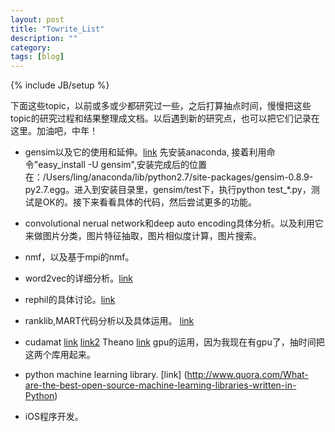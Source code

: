 ```yaml
---
layout: post
title: "Towrite_List"
description: ""
category: 
tags: [blog]
---
```

{% include JB/setup %}

下面这些topic，以前或多或少都研究过一些，之后打算抽点时间，慢慢把这些topic的研究过程和结果整理成文档。以后遇到新的研究点，也可以把它们记录在这里。加油吧，中年！

- gensim以及它的使用和延伸。[link](http://radimrehurek.com/gensim/tutorial.html) 
先安装anaconda, 接着利用命令"easy_install -U gensim",安装完成后的位置在：/Users/ling/anaconda/lib/python2.7/site-packages/gensim-0.8.9-py2.7.egg。进入到安装目录里，gensim/test下，执行python test_\*.py，测试是OK的。接下来看看具体的代码，然后尝试更多的功能。

- convolutional nerual network和deep auto encoding具体分析。以及利用它来做图片分类，图片特征抽取，图片相似度计算，图片搜索。
- nmf，以及基于mpi的nmf。
- word2vec的详细分析。[link](https://code.google.com/p/word2vec/)
- rephil的具体讨论。[link](http://www.quora.com/Topic-Models/How-does-Googles-topic-model-Rephil-work)
- ranklib,MART代码分析以及具体运用。  [link](http://people.cs.umass.edu/~vdang/ranklib.html)
- cudamat [link](https://code.google.com/p/cudamat/) [link2](https://github.com/cudamat/cudamat) Theano [link](http://fastml.com/running-things-on-a-gpu/) gpu的运用，因为我现在有gpu了，抽时间把这两个库用起来。
- python machine learning library. [link] (http://www.quora.com/What-are-the-best-open-source-machine-learning-libraries-written-in-Python)
- iOS程序开发。

